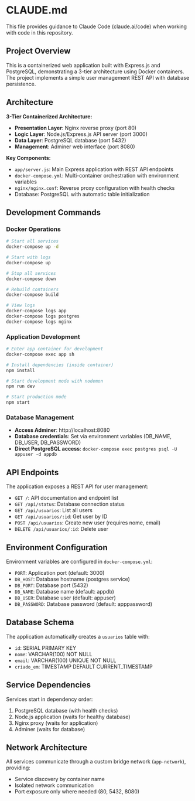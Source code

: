 # CLAUDE.md

This file provides guidance to Claude Code (claude.ai/code) when working with code in this repository.

## Project Overview

This is a containerized web application built with Express.js and PostgreSQL, demonstrating a 3-tier architecture using Docker containers. The project implements a simple user management REST API with database persistence.

## Architecture

**3-Tier Containerized Architecture:**
- **Presentation Layer**: Nginx reverse proxy (port 80)
- **Logic Layer**: Node.js/Express.js API server (port 3000)  
- **Data Layer**: PostgreSQL database (port 5432)
- **Management**: Adminer web interface (port 8080)

**Key Components:**
- `app/server.js`: Main Express application with REST API endpoints
- `docker-compose.yml`: Multi-container orchestration with environment variables
- `nginx/nginx.conf`: Reverse proxy configuration with health checks
- Database: PostgreSQL with automatic table initialization

## Development Commands

### Docker Operations
```bash
# Start all services
docker-compose up -d

# Start with logs
docker-compose up

# Stop all services
docker-compose down

# Rebuild containers
docker-compose build

# View logs
docker-compose logs app
docker-compose logs postgres
docker-compose logs nginx
```

### Application Development
```bash
# Enter app container for development
docker-compose exec app sh

# Install dependencies (inside container)
npm install

# Start development mode with nodemon
npm run dev

# Start production mode
npm start
```

### Database Management
- **Access Adminer**: http://localhost:8080
- **Database credentials**: Set via environment variables (DB_NAME, DB_USER, DB_PASSWORD)
- **Direct PostgreSQL access**: `docker-compose exec postgres psql -U appuser -d appdb`

## API Endpoints

The application exposes a REST API for user management:

- `GET /`: API documentation and endpoint list
- `GET /api/status`: Database connection status
- `GET /api/usuarios`: List all users
- `GET /api/usuarios/:id`: Get user by ID
- `POST /api/usuarios`: Create new user (requires nome, email)
- `DELETE /api/usuarios/:id`: Delete user

## Environment Configuration

Environment variables are configured in `docker-compose.yml`:
- `PORT`: Application port (default: 3000)
- `DB_HOST`: Database hostname (postgres service)
- `DB_PORT`: Database port (5432)
- `DB_NAME`: Database name (default: appdb)
- `DB_USER`: Database user (default: appuser)  
- `DB_PASSWORD`: Database password (default: apppassword)

## Database Schema

The application automatically creates a `usuarios` table with:
- `id`: SERIAL PRIMARY KEY
- `nome`: VARCHAR(100) NOT NULL
- `email`: VARCHAR(100) UNIQUE NOT NULL
- `criado_em`: TIMESTAMP DEFAULT CURRENT_TIMESTAMP

## Service Dependencies

Services start in dependency order:
1. PostgreSQL database (with health checks)
2. Node.js application (waits for healthy database)
3. Nginx proxy (waits for application)
4. Adminer (waits for database)

## Network Architecture

All services communicate through a custom bridge network (`app-network`), providing:
- Service discovery by container name
- Isolated network communication
- Port exposure only where needed (80, 5432, 8080)